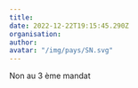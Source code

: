 ```yaml
---
title: 
date: 2022-12-22T19:15:45.290Z
organisation: 
author: 
avatar: "/img/pays/SN.svg"
---
```


Non au 3 ème mandat 